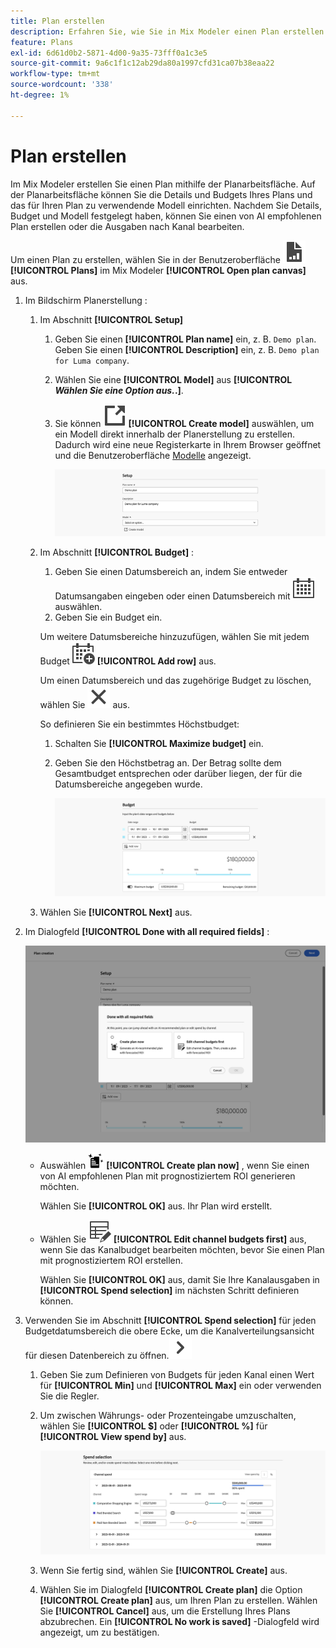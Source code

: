 ```yaml
---
title: Plan erstellen
description: Erfahren Sie, wie Sie in Mix Modeler einen Plan erstellen.
feature: Plans
exl-id: 6d61d0b2-5871-4d00-9a35-73fff0a1c3e5
source-git-commit: 9a6c1f1c12ab29da80a1997cfd31ca07b38eaa22
workflow-type: tm+mt
source-wordcount: '338'
ht-degree: 1%

---
```



# Plan erstellen

Im Mix Modeler erstellen Sie einen Plan mithilfe der Planarbeitsfläche. Auf der Planarbeitsfläche können Sie die Details und Budgets Ihres Plans und das für Ihren Plan zu verwendende Modell einrichten. Nachdem Sie Details, Budget und Modell festgelegt haben, können Sie einen von AI empfohlenen Plan erstellen oder die Ausgaben nach Kanal bearbeiten.

Um einen Plan zu erstellen, wählen Sie in der Benutzeroberfläche ![PLan](/help/assets/icons/FileChart.svg) **[!UICONTROL Plans]** im Mix Modeler **[!UICONTROL Open plan canvas]** aus.

1. Im Bildschirm Planerstellung :

   1. Im Abschnitt **[!UICONTROL Setup]**

      1. Geben Sie einen **[!UICONTROL Plan name]** ein, z. B. `Demo plan`. Geben Sie einen **[!UICONTROL Description]** ein, z. B. `Demo plan for Luma company`.
      1. Wählen Sie eine **[!UICONTROL Model]** aus **[!UICONTROL _Wählen Sie eine Option aus._.]**.
      1. Sie können ![LinkOut](/help/assets/icons/LinkOut.svg) **[!UICONTROL Create model]** auswählen, um ein Modell direkt innerhalb der Planerstellung zu erstellen. Dadurch wird eine neue Registerkarte in Ihrem Browser geöffnet und die Benutzeroberfläche [Modelle](../models/overview.md) angezeigt.

         ![Einrichtung planen](/help/assets/plan-setup.png)

   1. Im Abschnitt **[!UICONTROL Budget]** :

      1. Geben Sie einen Datumsbereich an, indem Sie entweder Datumsangaben eingeben oder einen Datumsbereich mit ![Kalender](/help/assets/icons/Calendar.svg) auswählen.
      1. Geben Sie ein Budget ein.

      Um weitere Datumsbereiche hinzuzufügen, wählen Sie mit jedem Budget ![CalendarAdd](/help/assets/icons/CalendarAdd.svg) **[!UICONTROL Add row]** aus.

      Um einen Datumsbereich und das zugehörige Budget zu löschen, wählen Sie ![Schließen](/help/assets/icons/Close.svg) aus.

      So definieren Sie ein bestimmtes Höchstbudget:

      1. Schalten Sie **[!UICONTROL Maximize budget]** ein.
      1. Geben Sie den Höchstbetrag an. Der Betrag sollte dem Gesamtbudget entsprechen oder darüber liegen, der für die Datumsbereiche angegeben wurde.

         ![Budget planen](/help/assets/plan-budget.png)

   1. Wählen Sie **[!UICONTROL Next]** aus.

1. Im Dialogfeld **[!UICONTROL Done with all required fields]** :

   ![Plan abgeschlossen](/help/assets/plan-done-required-fields.png)

   * Auswählen <img src="/help/assets/icons/NewPlan.svg" width="25" /> **[!UICONTROL Create plan now]** , wenn Sie einen von AI empfohlenen Plan mit prognostiziertem ROI generieren möchten.

     Wählen Sie **[!UICONTROL OK]** aus. Ihr Plan wird erstellt.


   * Wählen Sie ![TableEdit](/help/assets/icons/TableEdit.svg) **[!UICONTROL Edit channel budgets first]** aus, wenn Sie das Kanalbudget bearbeiten möchten, bevor Sie einen Plan mit prognostiziertem ROI erstellen.

     Wählen Sie **[!UICONTROL OK]** aus, damit Sie Ihre Kanalausgaben in **[!UICONTROL Spend selection]** im nächsten Schritt definieren können.



1. Verwenden Sie im Abschnitt **[!UICONTROL Spend selection]** für jeden Budgetdatumsbereich die obere Ecke, um die Kanalverteilungsansicht für diesen Datenbereich zu öffnen.![](/help/assets/icons/ChevronRight.svg)

   1. Geben Sie zum Definieren von Budgets für jeden Kanal einen Wert für **[!UICONTROL Min]** und **[!UICONTROL Max]** ein oder verwenden Sie die Regler.

   1. Um zwischen Währungs- oder Prozenteingabe umzuschalten, wählen Sie **[!UICONTROL $]** oder **[!UICONTROL %]** für **[!UICONTROL View spend by]** aus.

      ![Ausgabenauswahl](/help/assets/plan-spend-selection.png)

   1. Wenn Sie fertig sind, wählen Sie **[!UICONTROL Create]** aus.

   1. Wählen Sie im Dialogfeld **[!UICONTROL Create plan]** die Option **[!UICONTROL Create plan]** aus, um Ihren Plan zu erstellen. Wählen Sie **[!UICONTROL Cancel]** aus, um die Erstellung Ihres Plans abzubrechen. Ein **[!UICONTROL No work is saved]** -Dialogfeld wird angezeigt, um zu bestätigen.
